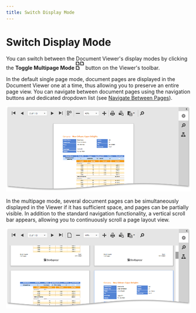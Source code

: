 ```yaml
---
title: Switch Display Mode
---
```

# Switch Display Mode
You can switch between the Document Viewer's display modes by clicking the **Toggle Multipage Mode** ![web-designer-main-toolbar-multipage](../../../../images/Img24556.png) button on the Viewer's toolbar.

In the default single page mode, document pages are displayed in the Document Viewer one at a time, thus allowing you to preserve an entire page view. You can navigate between document pages using the navigation buttons and dedicated dropdown list (see [Navigate Between Pages](../../../../../interface-elements-for-web/articles/document-viewer/html5-document-viewer/viewing-and-navigating/navigate-between-pages.md)).

![EUD_HTML5DV_DefaultMode](../../../../images/Img121843.png)

In the multipage mode, several document pages can be simultaneously displayed in the Viewer if it has sufficient space, and pages can be partially visible. In addition to the standard navigation functionality, a vertical scroll bar appears, allowing you to continuously scroll a page layout view.

![EUD_HTML5DV_MultipageMode](../../../../images/Img121844.png)